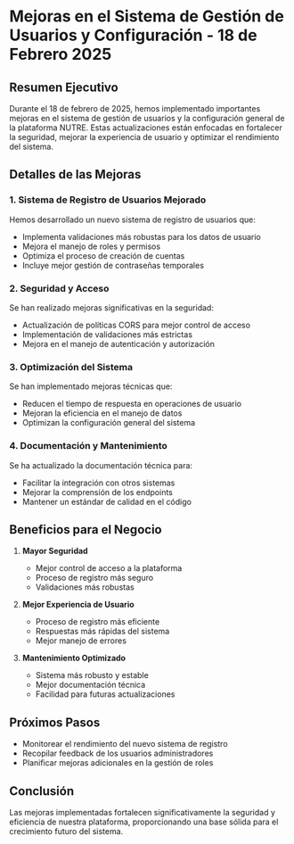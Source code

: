 # Mejoras en el Sistema de Gestión de Usuarios y Configuración - 18 de Febrero 2025

## Resumen Ejecutivo

Durante el 18 de febrero de 2025, hemos implementado importantes mejoras en el sistema de gestión de usuarios y la configuración general de la plataforma NUTRE. Estas actualizaciones están enfocadas en fortalecer la seguridad, mejorar la experiencia de usuario y optimizar el rendimiento del sistema.

## Detalles de las Mejoras

### 1. Sistema de Registro de Usuarios Mejorado

Hemos desarrollado un nuevo sistema de registro de usuarios que:

- Implementa validaciones más robustas para los datos de usuario
- Mejora el manejo de roles y permisos
- Optimiza el proceso de creación de cuentas
- Incluye mejor gestión de contraseñas temporales

### 2. Seguridad y Acceso

Se han realizado mejoras significativas en la seguridad:

- Actualización de políticas CORS para mejor control de acceso
- Implementación de validaciones más estrictas
- Mejora en el manejo de autenticación y autorización

### 3. Optimización del Sistema

Se han implementado mejoras técnicas que:

- Reducen el tiempo de respuesta en operaciones de usuario
- Mejoran la eficiencia en el manejo de datos
- Optimizan la configuración general del sistema

### 4. Documentación y Mantenimiento

Se ha actualizado la documentación técnica para:

- Facilitar la integración con otros sistemas
- Mejorar la comprensión de los endpoints
- Mantener un estándar de calidad en el código

## Beneficios para el Negocio

1. **Mayor Seguridad**

   - Mejor control de acceso a la plataforma
   - Proceso de registro más seguro
   - Validaciones más robustas

2. **Mejor Experiencia de Usuario**

   - Proceso de registro más eficiente
   - Respuestas más rápidas del sistema
   - Mejor manejo de errores

3. **Mantenimiento Optimizado**
   - Sistema más robusto y estable
   - Mejor documentación técnica
   - Facilidad para futuras actualizaciones

## Próximos Pasos

- Monitorear el rendimiento del nuevo sistema de registro
- Recopilar feedback de los usuarios administradores
- Planificar mejoras adicionales en la gestión de roles

## Conclusión

Las mejoras implementadas fortalecen significativamente la seguridad y eficiencia de nuestra plataforma, proporcionando una base sólida para el crecimiento futuro del sistema.
